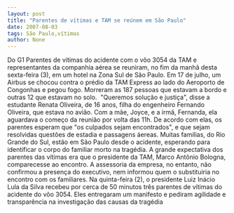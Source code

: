```yaml
---
layout: post
title: "Parentes de vítimas e TAM se reúnem em São Paulo"
date: 2007-08-03
tags: São Paulo,vítimas
author: None
---
```

Do&nbsp;G1
Parentes de v&iacute;timas do acidente com o v&ocirc;o 3054 da TAM e representantes da companhia a&eacute;rea se reuniram, no fim da manh&atilde; desta sexta-feira (3), em um hotel na Zona Sul de S&atilde;o Paulo. 
Em 17 de julho, um Airbus se chocou contra o pr&eacute;dio da TAM Express ao lado do Aeroporto de Congonhas e pegou fogo. Morreram as 187 pessoas que estavam a bordo e outras 12 que estavam no solo.&nbsp;
&quot;Queremos solu&ccedil;&atilde;o e justi&ccedil;a&quot;, disse a estudante Renata Oliveira, de 16 anos, filha do engenheiro Fernando Oliveira, que estava no avi&atilde;o. Com a m&atilde;e, Joyce, e a irm&atilde;, Fernanda, ela aguardava o come&ccedil;o da reuni&atilde;o por volta das 11h. 
De acordo com elas, os parentes esperam que &quot;os culpados&nbsp;sejam encontrados&quot;, e que sejam resolvidas quest&otilde;es de estadia e passagens &aacute;ereas. Muitas fam&iacute;lias, do Rio Grande do Sul, est&atilde;o em S&atilde;o Paulo desde o acidente, esperando para identificar o corpo do familiar morto na trag&eacute;dia. 
A grande expectativa dos parentes das v&iacute;timas era que o presidente da TAM, Marco Ant&ocirc;nio Bologna, comparecesse ao encontro. A assessoria da empresa, no entanto, n&atilde;o confirmou a presen&ccedil;a do executivo, nem informou quem o substituiria no encontro com os familiares. 
Na quinta-feira (2), o presidente Luiz In&aacute;cio Lula da Silva recebeu por cerca de 50 minutos tr&ecirc;s parentes de v&iacute;timas do acidente do v&ocirc;o 3054. Eles entregaram um manifesto e pediram agilidade e transpar&ecirc;ncia na investiga&ccedil;&atilde;o das causas da trag&eacute;dia  